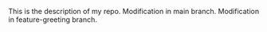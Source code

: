 
This is the description of my repo.
Modification in main branch.
Modification in feature-greeting branch.
